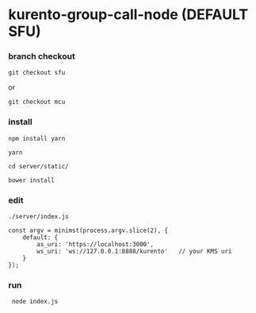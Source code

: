 # kurento-group-call-node (DEFAULT SFU)

### branch checkout
```
git checkout sfu
```
or
```
git checkout mcu
```

### install
```
npm install yarn

yarn

cd server/static/

bower install
```

### edit
```
./server/index.js 

const argv = minimst(process.argv.slice(2), {
    default: {
        as_uri: 'https://localhost:3000',
        ws_uri: 'ws://127.0.0.1:8888/kurento'   // your KMS uri
    }
});

```

### run
```
 node index.js 

```
